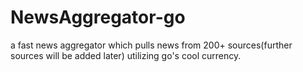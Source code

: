 # NewsAggregator-go
a fast news aggregator which pulls news from 200+ sources(further sources will be added later) utilizing go's cool currency.
